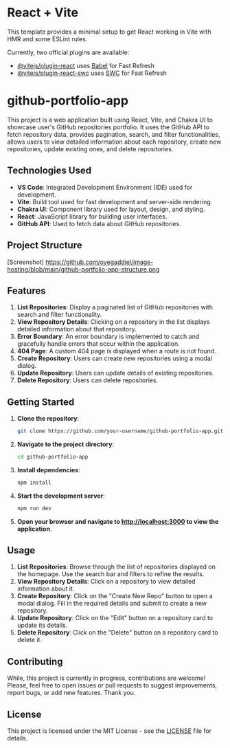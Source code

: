 
# React + Vite

This template provides a minimal setup to get React working in Vite with HMR and some ESLint rules.

Currently, two official plugins are available:

- [@vitejs/plugin-react](https://github.com/vitejs/vite-plugin-react/blob/main/packages/plugin-react/README.md) uses [Babel](https://babeljs.io/) for Fast Refresh
- [@vitejs/plugin-react-swc](https://github.com/vitejs/vite-plugin-react-swc) uses [SWC](https://swc.rs/) for Fast Refresh

# github-portfolio-app

This project is a web application built using React, Vite, and Chakra UI to showcase user's GitHub repositories portfolio. It uses the GitHub API to fetch repository data, provides pagination, search, and filter functionalities, allows users to view detailed information about each repository, create new repositories, update existing ones, and delete repositories.

## Technologies Used

- **VS Code**: Integrated Development Environment (IDE) used for development.
- **Vite**: Build tool used for fast development and server-side rendering.
- **Chakra UI**: Component library used for layout, design, and styling.
- **React**: JavaScript library for building user interfaces.
- **GitHub API**: Used to fetch data about GitHub repositories.

## Project Structure

[Screenshot] https://github.com/oyegaddiel/image-hosting/blob/main/github-portfolio-app-structure.png

## Features

1. **List Repositories**: Display a paginated list of GitHub repositories with search and filter functionality.
2. **View Repository Details**: Clicking on a repository in the list displays detailed information about that repository.
3. **Error Boundary**: An error boundary is implemented to catch and gracefully handle errors that occur within the application.
4. **404 Page**: A custom 404 page is displayed when a route is not found.
5. **Create Repository**: Users can create new repositories using a modal dialog.
6. **Update Repository**: Users can update details of existing repositories.
7. **Delete Repository**: Users can delete repositories.

## Getting Started

1. **Clone the repository**:

    ```bash
    git clone https://github.com/your-username/github-portfolio-app.git
    ```

2. **Navigate to the project directory**:

    ```bash
    cd github-portfolio-app
    ```

3. **Install dependencies**:

    ```bash
    npm install
    ```

4. **Start the development server**:

    ```bash
    npm run dev
    ```

5. **Open your browser and navigate to [http://localhost:3000](http://localhost:3000) to view the application**.

## Usage

1. **List Repositories**: Browse through the list of repositories displayed on the homepage. Use the search bar and filters to refine the results.
2. **View Repository Details**: Click on a repository to view detailed information about it.
3. **Create Repository**: Click on the "Create New Repo" button to open a modal dialog. Fill in the required details and submit to create a new repository.
4. **Update Repository**: Click on the "Edit" button on a repository card to update its details.
5. **Delete Repository**: Click on the "Delete" button on a repository card to delete it.

## Contributing

While, this project is currently in progress, contributions are welcome! 
Please, feel free to open issues or pull requests to suggest improvements, report bugs, or add new features.
Thank you.

## License

This project is licensed under the MIT License - see the [LICENSE](LICENSE) file for details.


